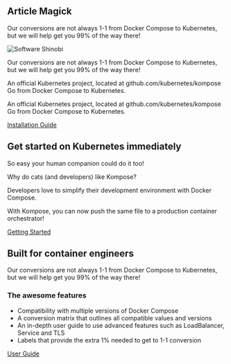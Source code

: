 ## Article Magick

Our conversions are not always 1-1 from Docker Compose to Kubernetes, but we will help get you 99% of the way there!

![Software Shinobi](/assets/imagery/portfolio/articlemagick.png)

Our conversions are not always 1-1 from Docker Compose to Kubernetes, but we will help get you 99% of the way there!

An official Kubernetes project, located at github.com/kubernetes/kompose
Go from Docker Compose to Kubernetes.

An official Kubernetes project, located at github.com/kubernetes/kompose
Go from Docker Compose to Kubernetes.

[Installation Guide](developer-guides/installation-guide.md)

## Get started on Kubernetes immediately

So easy your human companion could do it too!

Why do cats (and developers) like Kompose?

Developers love to simplify their development environment with Docker Compose.

With Kompose, you can now push the same file to a production container orchestrator!

[Getting Started](developer-guides/getting-started-guide.md)

## Built for container engineers

Our conversions are not always 1-1 from Docker Compose to Kubernetes, but we will help get you 99% of the way there!

### The awesome features

* Compatibility with multiple versions of Docker Compose
* A conversion matrix that outlines all compatible values and versions
* An in-depth user guide to use advanced features such as LoadBalancer, Service and TLS
* Labels that provide the extra 1% needed to get to 1-1 conversion

[User Guide](developer-guides/user-guide.md)
